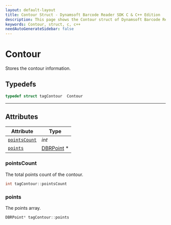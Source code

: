 ```yaml
---
layout: default-layout
title: Contour Struct - Dynamsoft Barcode Reader SDK C & C++ Edition
description: This page shows the Contour struct of Dynamsoft Barcode Reader SDK C & C++ Edition.
keywords: Contour, struct, c, c++
needAutoGenerateSidebar: false
---
```



# Contour
Stores the contour information.

## Typedefs

```cpp
typedef struct tagContour  Contour
```  

---

## Attributes
  
| Attribute | Type |
|---------- | ---- |
| [`pointsCount`](#pointscount) |  *int* |
| [`points`](#points) | [DBRPoint](DBRPoint.md) \* |


### pointsCount
The total points count of the contour.
```cpp
int tagContour::pointsCount
```  
  
### points
The points array.
```cpp
DBRPoint* tagContour::points
```  
